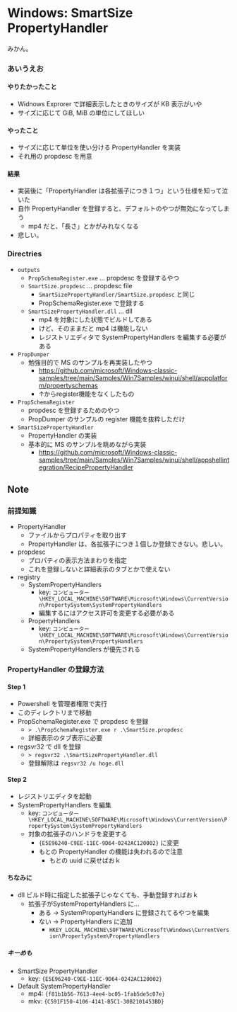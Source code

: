 Windows: SmartSize PropertyHandler
==================================

みかん。

### あいうえお
#### やりたかったこと
- Widnows Exprorer で詳細表示したときのサイズが KB 表示がいや
- サイズに応じて GiB, MiB の単位にしてほしい

#### やったこと
- サイズに応じて単位を使い分ける PropertyHandler を実装
- それ用の propdesc を用意

#### 結果
- 実装後に「PropertyHandler は各拡張子につき１つ」という仕様を知って泣いた
- 自作 PropertyHandler を登録すると、デフォルトのやつが無効になってしまう
  - mp4 だと、「長さ」とかがみれなくなる
- 悲しい。


### Directries
- `outputs`
    - `PropSchemaRegister.exe` ... propdesc を登録するやつ
    - `SmartSize.propdesc` ... propdesc file
        - `SmartSizePropertyHandler/SmartSize.propdesc` と同じ
        - PropSchemaRegister.exe で登録する
    - `SmartSizePropertyHandler.dll` ... dll
        - mp4 を対象にした状態でビルドしてある
        - けど、そのままだと mp4 は機能しない
        - レジストリエディタで SystemPropertyHandlers を編集する必要がある
- `PropDumper`
    - 勉強目的で MS のサンプルを再実装したやつ
        - https://github.com/microsoft/Windows-classic-samples/tree/main/Samples/Win7Samples/winui/shell/appplatform/propertyschemas
        - ↑からregister機能をなくしたもの
- `PropSchemaRegister`
    - propdesc を登録するためのやつ
    - PropDumper のサンプルの register 機能を抜粋しただけ
- `SmartSizePropertyHandler`
    - PropertyHandler の実装
    - 基本的に MS のサンプルを眺めながら実装
        - https://github.com/microsoft/Windows-classic-samples/tree/main/Samples/Win7Samples/winui/shell/appshellintegration/RecipePropertyHandler


## Note
### 前提知識
- PropertyHandler
    - ファイルからプロパティを取り出す
    - PropertyHandler は、各拡張子につき１個しか登録できない。悲しい。
- propdesc
    - プロパティの表示方法まわりを指定
    - これを登録しないと詳細表示のタブとかで使えない
- registry
    - SystemPropertyHandlers
        - key: `コンピューター\HKEY_LOCAL_MACHINE\SOFTWARE\Microsoft\Windows\CurrentVersion\PropertySystem\SystemPropertyHandlers`
        - 編集するにはアクセス許可を変更する必要がある
    - PropertyHandlers
        - key: `コンピューター\HKEY_LOCAL_MACHINE\SOFTWARE\Microsoft\Windows\CurrentVersion\PropertySystem\PropertyHandlers`
    - SystemPropertyHandlers が優先される


### PropertyHandler の登録方法
#### Step 1
- Powershell を管理者権限で実行
- このディレクトリまで移動
- PropSchemaRegister.exe で propdesc を登録
    - `> .\PropSchemaRegister.exe r .\SmartSize.propdesc`
    - 詳細表示のタブ表示に必要
- regsvr32 で dll を登録
    - `> regsvr32 .\SmartSizePropertyHandler.dll`
    - 登録解除は `regsvr32 /u hoge.dll`

#### Step 2
- レジストリエディタを起動
- SystemPropertyHandlers を編集
    - key: `コンピューター\HKEY_LOCAL_MACHINE\SOFTWARE\Microsoft\Windows\CurrentVersion\PropertySystem\SystemPropertyHandlers`
    - 対象の拡張子のハンドラを変更する
        - `{E5E96240-C9EE-11EC-9D64-0242AC120002}` に変更
        - もとの PropertyHandler の機能は失われるので注意
            - もとの uuid に戻せばおｋ

#### ちなみに
- dll ビルド時に指定した拡張子じゃなくても、手動登録すればおｋ
    - 拡張子がSystemPropertyHandlers に…
        - ある → SystemPropertyHandlers に登録されてるやつを編集
        - ない → PropertyHandlers に追加
            - `HKEY_LOCAL_MACHINE\SOFTWARE\Microsoft\Windows\CurrentVersion\PropertySystem\PropertyHandlers`

##### キーめも
- SmartSize PropertyHandler
    - key: `{E5E96240-C9EE-11EC-9D64-0242AC120002}`
- Default SystemPropertyHandler
    - mp4: `{f81b1b56-7613-4ee4-bc05-1fab5de5c07e}`
    - mkv: `{C591F150-4106-4141-B5C1-30B2101453BD}`

